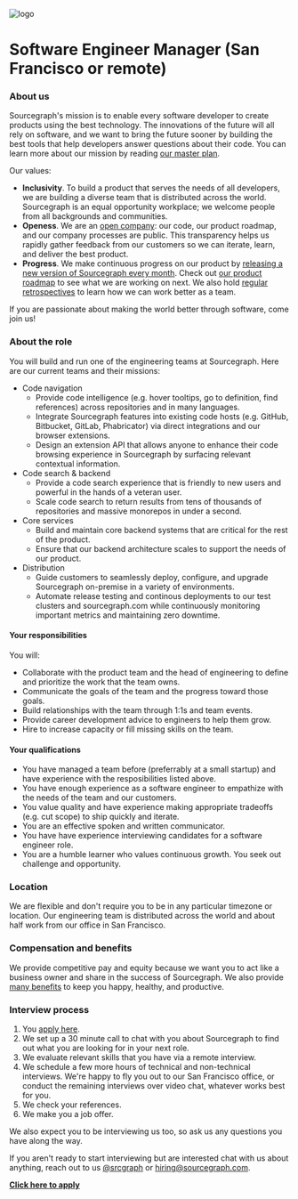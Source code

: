 ![logo](https://sourcegraph.com/.assets/img/sourcegraph-light-head-logo.svg)

# Software Engineer Manager (San Francisco or remote)

### About us

Sourcegraph's mission is to enable every software developer to create products using the best technology. The innovations of the future will all rely on software, and we want to bring the future sooner by building the best tools that help developers answer questions about their code. You can learn more about our mission by reading [our master plan](https://sourcegraph.com/plan).

Our values:

- **Inclusivity**. To build a product that serves the needs of all developers, we are building a diverse team that is distributed across the world. Sourcegraph is an equal opportunity workplace; we welcome people from all backgrounds and communities.
- **Openess**. We are an [open company](https://docs.sourcegraph.com/dev/open_source_open_company): our code, our product roadmap, and our company processes are public. This transparency helps us rapidly gather feedback from our customers so we can iterate, learn, and deliver the best product.
- **Progress**. We make continuous progress on our product by [releasing a new version of Sourcegraph every month](https://docs.sourcegraph.com/dev/releases). Check out [our product roadmap](https://docs.sourcegraph.com/dev/roadmap) to see what we are working on next. We also hold [regular retrospectives](https://docs.sourcegraph.com/dev/retrospectives) to learn how we can work better as a team.

If you are passionate about making the world better through software, come join us!

### About the role

You will build and run one of the engineering teams at Sourcegraph. Here are our current teams and their missions:

- Code navigation
  - Provide code intelligence (e.g. hover tooltips, go to definition, find references) across repositories and in many languages.
  - Integrate Sourcegraph features into existing code hosts (e.g. GitHub, Bitbucket, GitLab, Phabricator) via direct integrations and our browser extensions.
  - Design an extension API that allows anyone to enhance their code browsing experience in Sourcegraph by surfacing relevant contextual information.
- Code search & backend
  - Provide a code search experience that is friendly to new users and powerful in the hands of a veteran user.
  - Scale code search to return results from tens of thousands of repositories and massive monorepos in under a second.
- Core services
  - Build and maintain core backend systems that are critical for the rest of the product.
  - Ensure that our backend architecture scales to support the needs of our product.
- Distribution
  - Guide customers to seamlessly deploy, configure, and upgrade Sourcegraph on-premise in a variety of environments.
  - Automate release testing and continous deployments to our test clusters and sourcegraph.com while continuously monitoring important metrics and maintaining zero downtime.

#### Your responsibilities

You will:

- Collaborate with the product team and the head of engineering to define and prioritize the work that the team owns.
- Communicate the goals of the team and the progress toward those goals.
- Build relationships with the team through 1:1s and team events.
- Provide career development advice to engineers to help them grow.
- Hire to increase capacity or fill missing skills on the team.

#### Your qualifications

- You have managed a team before (preferrably at a small startup) and have experience with the resposibilities listed above.
- You have enough experience as a software engineer to empathize with the needs of the team and our customers.
- You value quality and have experience making appropriate tradeoffs (e.g. cut scope) to ship quickly and iterate.
- You are an effective spoken and written communicator.
- You have have experience interviewing candidates for a software engineer role.
- You are a humble learner who values continuous growth. You seek out challenge and opportunity.

### Location

We are flexible and don't require you to be in any particular timezone or location. Our engineering team is distributed across the world and about half work from our office in San Francisco.

### Compensation and benefits

We provide competitive pay and equity because we want you to act like a business owner and share in the success of Sourcegraph. We also provide [many benefits](../README.md#benefits) to keep you happy, healthy, and productive.

### Interview process

1.  You [apply here](https://hire.withgoogle.com/public/jobs/sourcegraphcom/view/P_AAAAAADAAADP_pY7jAAAXU).
1.  We set up a 30 minute call to chat with you about Sourcegraph to find out what you are looking for in your next role.
1.  We evaluate relevant skills that you have via a remote interview.
1.  We schedule a few more hours of technical and non-technical interviews. We're happy to fly you out to our San Francisco office, or conduct the remaining interviews over video chat, whatever works best for you.
1.  We check your references.
1.  We make you a job offer.

We also expect you to be interviewing us too, so ask us any questions you have along the way.

If you aren't ready to start interviewing but are interested chat with us about anything, reach out to us [@srcgraph](https://twitter.com/srcgraph) or hiring@sourcegraph.com.

**[Click here to apply](https://hire.withgoogle.com/public/jobs/sourcegraphcom/view/P_AAAAAADAAADP_pY7jAAAXU)**
